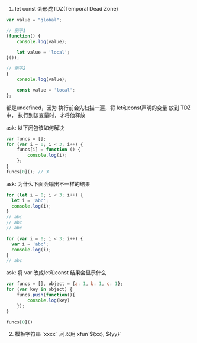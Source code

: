 1. let const 会形成TDZ(Temporal Dead Zone)
```js
var value = "global";

// 例子1
(function() {
    console.log(value);

    let value = 'local';
}());

// 例子2
{
    console.log(value);

    const value = 'local';
};
```
都是undefined，因为 执行前会先扫描一遍，将 let和const声明的变量 放到 TDZ中， 执行到该变量时，才将他释放

ask: 以下闭包该如何解决
```js
var funcs = [];
for (var i = 0; i < 3; i++) {
    funcs[i] = function () {
        console.log(i);
    };
}
funcs[0](); // 3
```
ask: 为什么下面会输出不一样的结果
```js
for (let i = 0; i < 3; i++) {
  let i = 'abc';
  console.log(i);
}
// abc
// abc
// abc

for (var i = 0; i < 3; i++) {
  var i = 'abc';
  console.log(i);
}
// abc
```
ask: 将 var 改成let和const 结果会显示什么
```js
var funcs = [], object = {a: 1, b: 1, c: 1};
for (var key in object) {
    funcs.push(function(){
        console.log(key)
    });
}

funcs[0]()
```


2. 模板字符串 \`xxxx\` ,可以用 xfun\`${xx}, ${yy}\`